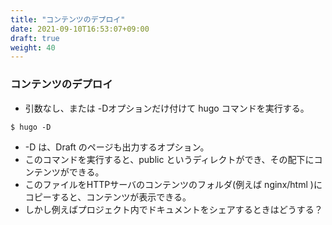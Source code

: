 ```yaml
---
title: "コンテンツのデプロイ"
date: 2021-09-10T16:53:07+09:00
draft: true
weight: 40
---
```


### コンテンツのデプロイ

* 引数なし、または -Dオプションだけ付けて hugo コマンドを実行する。

```shell
$ hugo -D
```

* -D は、Draft のページも出力するオプション。
* このコマンドを実行すると、public というディレクトができ、その配下にコンテンツができる。
* このファイルをHTTPサーバのコンテンツのフォルダ(例えば nginx/html )にコピーすると、コンテンツが表示できる。
* しかし例えばプロジェクト内でドキュメントをシェアするときはどうする？

